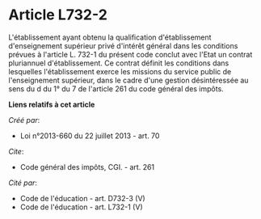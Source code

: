 # Article L732-2

L'établissement ayant obtenu la qualification d'établissement d'enseignement supérieur privé d'intérêt général dans les
conditions prévues à l'article L. 732-1 du présent code conclut avec l'Etat un contrat pluriannuel d'établissement. Ce
contrat définit les conditions dans lesquelles l'établissement exerce les missions du service public de l'enseignement
supérieur, dans le cadre d'une gestion désintéressée au sens du d du 1° du 7 de l'article 261 du code général des impôts.

**Liens relatifs à cet article**

_Créé par_:

  - Loi n°2013-660 du 22 juillet 2013 - art. 70

_Cite_:

  - Code général des impôts, CGI. - art. 261

_Cité par_:

  - Code de l'éducation - art. D732-3 (V)
  - Code de l'éducation - art. L732-1 (V)
